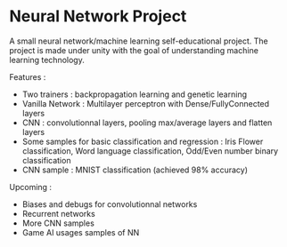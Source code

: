 # Neural Network Project

A small neural network/machine learning self-educational project.
The project is made under unity with the goal of understanding machine learning technology.

Features :
* Two trainers : backpropagation learning and genetic learning 
* Vanilla Network : Multilayer perceptron with Dense/FullyConnected layers
* CNN : convolutionnal layers, pooling max/average layers and flatten layers
* Some samples for basic classification and regression : Iris Flower classification, Word language classification, Odd/Even number binary classification
* CNN sample : MNIST classification (achieved 98% accuracy)

Upcoming :
* Biases and debugs for convolutionnal networks
* Recurrent networks
* More CNN samples
* Game AI usages samples of NN
